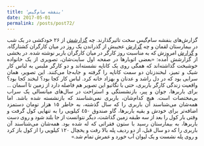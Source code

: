 ```yaml
---
title: 'بنفشه سام‌گیس'
date: 2017-05-01
permalink: /posts/post72/
---
```

<div align="justify" dir="rtl" style="font-family:vazir;">

گزارش‌های بنفشه سام‌گیس سخت تاثیرگذارند. چه <a href="http://www.etemadnewspaper.ir/fa/Main/Page/495/12/%D8%AC%D8%A7%D9%85%D8%B9%D9%87">گزارشش</a> از ۲۶ خودکشی در یک شب در بیمارستان لقمان و چه <a href="http://www.etemadnewspaper.ir/fa/Main/Page/420/8/%D8%AC%D8%A7%D9%85%D8%B9%D9%87">گزارش</a> عجیبش از گذراندن یک روز در میان کارگران کشتارگاه. و <a href="http://www.etemadnewspaper.ir/fa/Main/Page/699/8/%D8%AC%D8%A7%D9%85%D8%B9%D9%87">گزارش</a> امروزش که به مناسبت روز کارگر در میان کارگران باربر نوشته شده. در بخشی از گزارشش آمده: «بعضی اتوبارها در صفحه اول سايت‌شان، تصويری از یک خانواده خوشبخت گذاشته‌اند كه همگی روی يک كاناپه نشسته‌اند و دو كارگر ملبس به لباس كار شيک و تميز، لبخندزنان دو سمت كاناپه را گرفته و جابه‌جا می‌‌كنند. اين تصوير، همان سرابی بود كه در دل راشد و عدنان و بهزاد خانه كرد. لباس كار كجا بود؟ لبخند كجا بود؟ واقعيت زندگی كارگر باربری، حتی با نگاتيو اين تصوير هم فاصله دارد از زمين تا آسمان ... برای باربرها، جوان و پير، بازنشستگی و استراحت در سال‌های ميانسالی يک سراب بی‌‌مختصات است. هيچ كدام‌شان، باربری نمی‌شناسند كه بازنشسته شده باشد. اما همه‌شان می‌شناسند آن باربری را كه سال گذشته، به خاطر ١٥ هزار تومان دستمزد اضافه‌تر برای خودش و بقيه باربرها، گاو صندوق ٤٥٠ كيلويی را به تنهايی كول گرفت و وقتی بار كول را بعد از سه طبقه زمين گذاشت، ديگر نتوانست از جا بلند شود و روی دست باربرها، به بيمارستان رسيد با ستون فقراتی كه له شده بود. همه‌شان می‌شناسند آن باربری را كه دو سال قبل، از دو رديف پله بالا رفت و يخچال ١٢٠ كيلويی را از كول باز كرد و روی پله نشست و يک ليوان آب خورد و عمرش تمام شد.»

</div>
